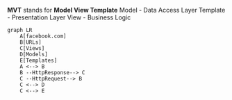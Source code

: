 **MVT** stands for **Model View Template**
Model - Data Access Layer
Template - Presentation Layer
View -  Business Logic

```mermaid
graph LR
	A[facebook.com]
	B[URLs]
	C[Views]
	D[Models]
	E[Templates]
	A <--> B
	B --HttpResponse--> C
	C --HttpRequest--> B
	C <--> D
	C <--> E
```
